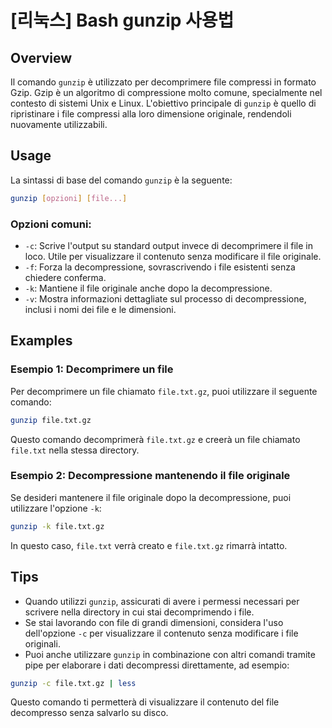 # [리눅스] Bash gunzip 사용법

## Overview
Il comando `gunzip` è utilizzato per decomprimere file compressi in formato Gzip. Gzip è un algoritmo di compressione molto comune, specialmente nel contesto di sistemi Unix e Linux. L'obiettivo principale di `gunzip` è quello di ripristinare i file compressi alla loro dimensione originale, rendendoli nuovamente utilizzabili.

## Usage
La sintassi di base del comando `gunzip` è la seguente:

```bash
gunzip [opzioni] [file...]
```

### Opzioni comuni:
- `-c`: Scrive l'output su standard output invece di decomprimere il file in loco. Utile per visualizzare il contenuto senza modificare il file originale.
- `-f`: Forza la decompressione, sovrascrivendo i file esistenti senza chiedere conferma.
- `-k`: Mantiene il file originale anche dopo la decompressione.
- `-v`: Mostra informazioni dettagliate sul processo di decompressione, inclusi i nomi dei file e le dimensioni.

## Examples
### Esempio 1: Decomprimere un file
Per decomprimere un file chiamato `file.txt.gz`, puoi utilizzare il seguente comando:

```bash
gunzip file.txt.gz
```

Questo comando decomprimerà `file.txt.gz` e creerà un file chiamato `file.txt` nella stessa directory.

### Esempio 2: Decompressione mantenendo il file originale
Se desideri mantenere il file originale dopo la decompressione, puoi utilizzare l'opzione `-k`:

```bash
gunzip -k file.txt.gz
```

In questo caso, `file.txt` verrà creato e `file.txt.gz` rimarrà intatto.

## Tips
- Quando utilizzi `gunzip`, assicurati di avere i permessi necessari per scrivere nella directory in cui stai decomprimendo i file.
- Se stai lavorando con file di grandi dimensioni, considera l'uso dell'opzione `-c` per visualizzare il contenuto senza modificare i file originali.
- Puoi anche utilizzare `gunzip` in combinazione con altri comandi tramite pipe per elaborare i dati decompressi direttamente, ad esempio:

```bash
gunzip -c file.txt.gz | less
```

Questo comando ti permetterà di visualizzare il contenuto del file decompresso senza salvarlo su disco.